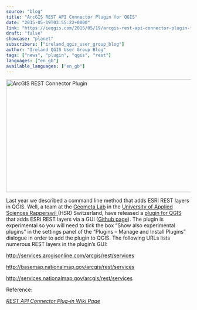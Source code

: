 ```yaml
---
source: "blog"
title: "ArcGIS REST API Connector Plugin for QGIS"
date: "2015-05-19T03:55:22+0000"
link: "https://ieqgis.com/2015/05/19/arcgis-rest-api-connector-plugin-for-qgis/"
draft: "false"
showcase: "planet"
subscribers: ["ireland_qgis_user_group_blog"]
author: "Ireland QGIS User Group Blog"
tags: ["news", "plugin", "qgis", "rest"]
languages: ["en_gb"]
available_languages: ["en_gb"]
---
```


<p><a href="https://ieqgis.com/wp-content/uploads/2015/05/rest1.png"><img alt="ArcGIS REST Connector Plugin" class="alignnone size-large wp-image-797" height="307" src="/img/subscribers/ireland_qgis_user_group_blog/arcgis-rest-api-connector-plugin-for-qgis/rest1.webp" width="545"/></a></p>
<p>Last year we described a command line method that adds ESRI REST layers in QGIS. Well, a team at the <span style="color: #f7f9ff; text-decoration: underline;"><a href="http://www.ifs.hsr.ch/Geometa-Lab.12520+M5ef515c82a3.0.html?&amp;L=4" title="Geometa Lab">Geometa Lab</a></span> in the <span style="color: #f7f9ff; text-decoration: underline;"><a href="https://en.wikipedia.org/wiki/Hochschule_f%C3%BCr_Technik_Rapperswil">University of Applied Sciences Rapperswil </a></span>(HSR) Switzerland, have released a <span style="color: #f7f9ff; text-decoration: underline;"><a href="https://plugins.qgis.org/plugins/connector/">plugin for QGIS</a></span> that adds ESRI REST layers via a GUI (<span style="color: #f7f9ff; text-decoration: underline;"><a href="https://github.com/geometalab/ArcGISConnector-QGIS-Plugin">Github page</a></span>). The plugin is experimental so you will need to tick the box “Show also experimental plugins” in the settings panel of the “Plugins – Manage and Install Plugins” dialogue in order to add the plugin to QGIS. The following URLs lists numerous REST layers in the plugin’s GUI:</p>
<p><a href="http://services.arcgisonline.com/arcgis/rest/services" rel="nofollow">http://services.arcgisonline.com/arcgis/rest/services</a></p>
<p><a class="long-text alink" href="http://basemap.nationalmap.gov/arcgis/rest/services/USGSImageryTopo/MapServer">http://basemap.nationalmap.gov/arcgis/rest/services</a></p>
<p><a href="http://services.nationalmap.gov/arcgis/rest/services" rel="nofollow">http://services.nationalmap.gov/arcgis/rest/services</a></p>
<p>Reference:</p>
<p><em><span style="color: #bfec33; text-decoration: underline;"><a href="http://giswiki.hsr.ch/QGIS_ArcGIS_REST_API_Connector_Plugin">REST API Connector Plug-in Wiki Page</a></span></em></p>
